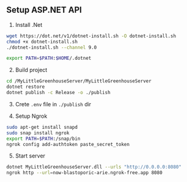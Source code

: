 ## Setup ASP.NET API

1. Install .Net

```sh
wget https://dot.net/v1/dotnet-install.sh -O dotnet-install.sh
chmod +x dotnet-install.sh
./dotnet-install.sh --channel 9.0

export PATH=$PATH:$HOME/.dotnet
```

2. Build project

```sh
cd /MyLittleGreenhouseServer/MyLittleGreenhouseServer
dotnet restore
dotnet publish -c Release -o ./publish
```

3. Crete `.env` file in `./publish` dir

4. Setup Ngrok

```sh
sudo apt-get install snapd
sudo snap install ngrok
export PATH=$PATH:/snap/bin
ngrok config add-authtoken paste_secret_token
```

5. Start server

```sh
dotnet MyLittleGreenhouseServer.dll --urls "http://0.0.0.0:8080"
ngrok http --url=now-blastoporic-arie.ngrok-free.app 8080
```
